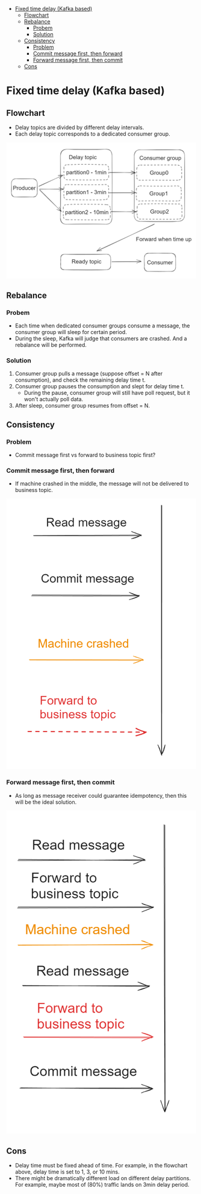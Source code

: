 - [Fixed time delay (Kafka based)](#fixed-time-delay-kafka-based)
  - [Flowchart](#flowchart)
  - [Rebalance](#rebalance)
    - [Probem](#probem)
    - [Solution](#solution)
  - [Consistency](#consistency)
    - [Problem](#problem)
    - [Commit message first, then forward](#commit-message-first-then-forward)
    - [Forward message first, then commit](#forward-message-first-then-commit)
  - [Cons](#cons)

# Fixed time delay (Kafka based)

## Flowchart
* Delay topics are divided by different delay intervals. 
* Each delay topic corresponds to a dedicated consumer group. 

![Delay Queue Components](../.gitbook/assets/delayQueue_fixedTime.png)

## Rebalance 
### Probem
* Each time when dedicated consumer groups consume a message, the consumer group will sleep for certain period. 
* During the sleep, Kafka will judge that consumers are crashed. And a rebalance will be performed. 

### Solution
1. Consumer group pulls a message (suppose offset = N after consumption), and check the remaining delay time t.  
2. Consumer group pauses the consumption and slept for delay time t. 
   * During the pause, consumer group will still have poll request, but it won't actually poll data. 
3. After sleep, consumer group resumes from offset = N. 

## Consistency
### Problem
* Commit message first vs forward to business topic first?

### Commit message first, then forward
* If machine crashed in the middle, the message will not be delivered to business topic. 

![Commit message first](../.gitbook/assets/fixed_delaytime_commitFirst.png)

### Forward message first, then commit
* As long as message receiver could guarantee idempotency, then this will be the ideal solution. 

![Forward message first](../.gitbook/assets/fixed_delaytime_forwardFirst.png)

## Cons
* Delay time must be fixed ahead of time. For example, in the flowchart above, delay time is set to 1, 3, or 10 mins. 
* There might be dramatically different load on different delay partitions. For example, maybe most of (80%) traffic lands on 3min delay period. 